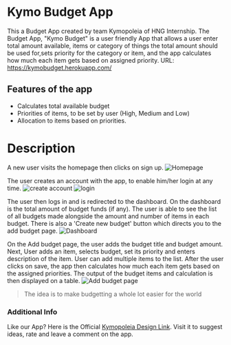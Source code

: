 # **Kymo Budget App**

This a Budget App created by team Kymopoleia of HNG Internship. The Budget App, "Kymo Budget" is a user friendly App that allows a user enter total amount available, items or category of things the total amount should be used for,sets priority for the category or item, and the app calculates how much each item gets based on assigned priority.
URL: https://kymobudget.herokuapp.com/

## Features of the app
 - Calculates total available budget
 - Priorities of items, to be set by user (High, Medium and Low)
 - Allocation to items based on priorities.

# Description
A new user visits the homepage then clicks on sign up. 
![Homepage](https://res.cloudinary.com/mercyinyang/image/upload/v1569633434/HNG%20task/Homepage_fp5sir.png)


The user creates an account with the app, to enable him/her login at any time.
![create account](https://res.cloudinary.com/mercyinyang/image/upload/v1569633433/HNG%20task/Create_account_zaonu7.png)
![login](https://res.cloudinary.com/mercyinyang/image/upload/v1569633434/HNG%20task/Login_stlvzl.png)

The user then logs in and is redirected to the dashboard. On the dashboard is the total amount of budget funds (if any). The user is able to see the list of all budgets made alongside the amount and number of items in each budget. There is also a 'Create new budget' button which directs you to the add budget page.
![Dashboard](https://res.cloudinary.com/mercyinyang/image/upload/v1569633560/HNG%20task/Dashboard_homepage_livxqn.png)


On the Add budget page, the user adds the budget title and budget amount. Next, User adds an item, selects budget, set its priority and enters description of the item. User can add multiple items to the list.
After the user clicks on save, the app then calculates how much each item gets based on the assigned priorities. The output of the budget items and calculation is then displayed on a table.
![Add budget page](https://res.cloudinary.com/mercyinyang/image/upload/v1569633560/HNG%20task/Add_Budget_xkedxf.png)



> The idea is to make budgetting a whole lot 
> easier for the world

### Additional Info

Like our App? Here is the Official [Kymopoleia Design Link](https://www.figma.com/file/gIV5vWqxpiz6lrpu8OqDoI/Budget-app?node-id=8%3A3). Visit it to suggest ideas, rate and leave a comment on the app.

